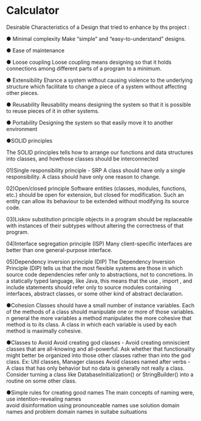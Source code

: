 # Calculator

Desirable Characteristics of a Design that tried to enhance by ths project :

● Minimal complexity
  Make “simple” and “easy-to-understand” designs.
  
● Ease of maintenance

● Loose coupling
  Loose coupling means designing so that it holds connections among different parts of a program to a minimum.
  
● Extensibility
  Ehance a system without causing violence to the underlying structure which facilitate to change a piece of a system without affecting other pieces.
  
● Reusability
  Reusability means designing the system so that it is possible to reuse pieces of it in other systems.

● Portability
  Designing the system so that easily move it to another environment


●SOLID principles 
 
The SOLID principles tells how to arrange our functions and data structures into classes, and howthose classes should be interconnected

01)Single responsibility principle - SRP
	 A class should have only a single responsibility.
	 A class should have only one reason to change.


02)Open/closed principle
	Software entities (classes, modules, functions, etc.) should be open for extension, but closed for modification.
	Such an entity can allow its behaviour to be extended without modifying its source code.

03)Liskov substitution principle
	objects in a program should be replaceable with instances of their subtypes without altering the correctness of that program.

04)Interface segregation principle (ISP)
	Many client-specific interfaces are better than one general-purpose interface.

05)Dependency inversion principle (DIP)
	The Dependency Inversion Principle (DIP) tells us that the most flexible systems are those in which source code dependencies refer only to abstractions, not to concretions.
	In a statically typed language, like Java, this means that the use , import , and include statements should refer only to source modules containing interfaces, abstract       classes, or some other kind of abstract declaration.

●Cohesion
	Classes should have a small number of instance variables.
	Each of the methods of a class should manipulate one or more of those variables.
	n general the more variables a method manipulates the more cohesive that method is to its class.
	A class in which each variable is used by each method is maximally cohesive.

●Classes to Avoid
	Avoid creating god classes - Avoid creating omniscient classes that are all-knowing and all-powerful. Ask whether that functionality might better be organized into             those other classes rather than into the god class. Ex: Util classes, Manager classes
	Avoid classes named after verbs - A class that has only behavior but no data is generally not really a class. Consider turning a class like DatabaseInitialization() or         StringBuilder() into a routine on some other class.


●Simple rules for creating good names
The main concepts of naming were,
	use intention-revealing names  
	avoid disinformation 
	using pronounceable names
	use solution domain names and  problem domain names in suitabe suituations 
